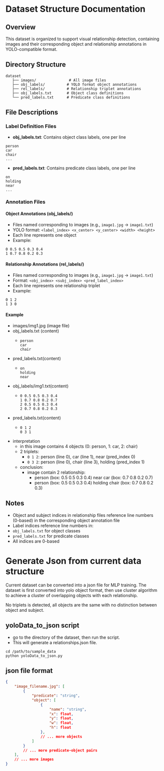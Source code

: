 # Dataset Structure Documentation

## Overview
This dataset is organized to support visual relationship detection, containing images and their corresponding object and relationship annotations in YOLO-compatible format.


## Directory Structure
```
dataset 
   ├── images/               # All image files
   ├── obj_labels/          # YOLO format object annotations
   ├── rel_labels/          # Relationship triplet annotations
   ├── obj_labels.txt       # Object class definitions
   └── pred_labels.txt      # Predicate class definitions
```


## File Descriptions

### Label Definition Files
- **obj_labels.txt**: Contains object class labels, one per line
```
person
car
chair
...
```
- **pred_labels.txt**: Contains predicate class labels, one per line
```
on
holding
near
...
```

### Annotation Files

#### Object Annotations (obj_labels/)
- Files named corresponding to images (e.g., `image1.jpg` → `image1.txt`)
- YOLO format: `<label_index> <x_center> <y_center> <width> <height>`
- Each line represents one object
- Example:
```
0 0.5 0.5 0.3 0.4
1 0.7 0.8 0.2 0.3
```
#### Relationship Annotations (rel_labels/)
- Files named corresponding to images (e.g., `image1.jpg` → `image1.txt`)
- Format: `<obj_index> <subj_index> <pred_label_index>`
- Each line represents one relationship triplet
- Example: 
```
0 1 2
1 3 0
```
#### Example
- images/img1.jpg (image file)
- obj_labels.txt (content)
  - ```
    person
    car
    chair
    ```
- pred_labels.txt(content)
  - ```
    on
    holding
    near
    ```
- obj_labels/img1.txt(content)
  - ```
    0 0.5 0.5 0.3 0.4
    1 0.7 0.8 0.2 0.7
    2 0.5 0.5 0.3 0.4
    2 0.7 0.8 0.2 0.3
    ```
- pred_labels.txt(content)
  - ```
    0 1 2
    0 3 1
    ```
- interpretation
  - in this image contains 4 objects (0: person, 1: car, 2: chair)
  - 2 triplets:
    - `0 1 2`: person (line 0), car (line 1), near (pred_index 0)
    - `0 3 2`: person (line 0), chair (line 3), holding (pred_index 1)
  - conclusion: 
    - image contain 2 relationship:
      - person (box: 0.5 0.5 0.3 0.4) near car (box: 0.7 0.8 0.2 0.7)
      - person (box: 0.5 0.5 0.3 0.4) holding chair (box: 0.7 0.8 0.2 0.3)


## Notes
- Object and subject indices in relationship files reference line numbers (0-based) in the corresponding object annotation file
- Label indices reference line numbers in:
- `obj_labels.txt` for object classes
- `pred_labels.txt` for predicate classes
- All indices are 0-based

# Generate Json from current data structure

Current dataset can be converted into a json file for MLP training.
The dataset is first converted into yolo object format, then use cluster algorithm 
to achieve a cluster of overlapping objects with each relationship.

No triplets is detected, all objects are the same with no distinction between object and subject.

## yoloData_to_json script

- go to the directory of the dataset, then run the script.
- This will generate a relationships.json file.
```commandline
cd /path/to/sample_data
python yoloData_to_json.py
```

## json file format
```json
{
    "image_filename.jpg": [
        {
            "predicate": "string",
            "object": [
                {
                    "name": "string",
                    "x": float,
                    "y": float,
                    "w": float,
                    "h": float
                },
                // ... more objects
            ]
        }
        // ... more predicate-object pairs
    ],
    // ... more images
}
```
